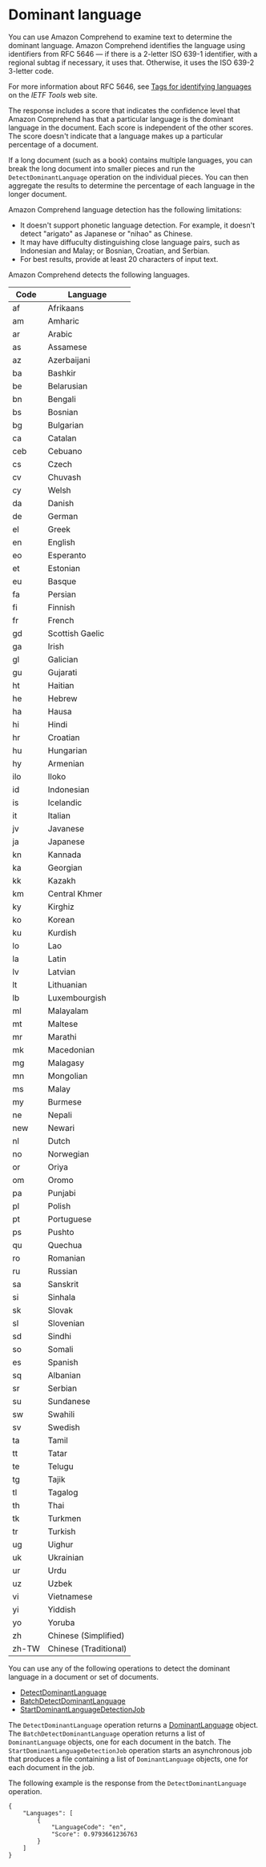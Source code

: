 # Dominant language<a name="how-languages"></a>

You can use Amazon Comprehend to examine text to determine the dominant language\. Amazon Comprehend identifies the language using identifiers from RFC 5646 — if there is a 2\-letter ISO 639\-1 identifier, with a regional subtag if necessary, it uses that\. Otherwise, it uses the ISO 639\-2 3\-letter code\. 

For more information about RFC 5646, see [Tags for identifying languages](https://tools.ietf.org/html/rfc5646) on the *IETF Tools* web site\.

The response includes a score that indicates the confidence level that Amazon Comprehend has that a particular language is the dominant language in the document\. Each score is independent of the other scores\. The score doesn't indicate that a language makes up a particular percentage of a document\.

If a long document \(such as a book\) contains multiple languages, you can break the long document into smaller pieces and run the `DetectDominantLanguage` operation on the individual pieces\. You can then aggregate the results to determine the percentage of each language in the longer document\.

Amazon Comprehend language detection has the following limitations:
+ It doesn't support phonetic language detection\. For example, it doesn't detect "arigato" as Japanese or "nihao" as Chinese\.
+ It may have diffuculty distinguishing close language pairs, such as Indonesian and Malay; or Bosnian, Croatian, and Serbian\.
+ For best results, provide at least 20 characters of input text\.

Amazon Comprehend detects the following languages\.


| Code | Language | 
| --- | --- | 
| af | Afrikaans | 
| am | Amharic | 
| ar | Arabic | 
| as | Assamese | 
| az | Azerbaijani | 
| ba | Bashkir | 
| be | Belarusian | 
| bn | Bengali | 
| bs | Bosnian | 
| bg | Bulgarian | 
| ca | Catalan | 
| ceb | Cebuano | 
| cs | Czech | 
| cv | Chuvash | 
| cy | Welsh | 
| da | Danish | 
| de | German | 
| el | Greek | 
| en | English | 
| eo | Esperanto | 
| et | Estonian | 
| eu | Basque | 
| fa | Persian | 
| fi | Finnish | 
| fr | French | 
| gd | Scottish Gaelic | 
| ga | Irish | 
| gl | Galician | 
| gu | Gujarati | 
| ht | Haitian | 
| he | Hebrew | 
| ha | Hausa | 
| hi | Hindi | 
| hr | Croatian | 
| hu | Hungarian | 
| hy | Armenian | 
| ilo | Iloko | 
| id | Indonesian | 
| is | Icelandic | 
| it | Italian | 
| jv | Javanese | 
| ja | Japanese | 
| kn | Kannada | 
| ka | Georgian | 
| kk | Kazakh | 
| km | Central Khmer | 
| ky | Kirghiz | 
| ko | Korean | 
| ku | Kurdish | 
| lo | Lao | 
| la | Latin | 
| lv | Latvian | 
| lt | Lithuanian | 
| lb | Luxembourgish | 
| ml | Malayalam | 
| mt | Maltese | 
| mr | Marathi | 
| mk | Macedonian | 
| mg | Malagasy | 
| mn | Mongolian | 
| ms | Malay | 
| my | Burmese | 
| ne | Nepali | 
| new | Newari | 
| nl | Dutch | 
| no | Norwegian | 
| or | Oriya | 
| om | Oromo | 
| pa | Punjabi | 
| pl | Polish | 
| pt | Portuguese | 
| ps | Pushto | 
| qu | Quechua | 
| ro | Romanian | 
| ru | Russian | 
| sa | Sanskrit | 
| si | Sinhala | 
| sk | Slovak | 
| sl | Slovenian | 
| sd | Sindhi | 
| so | Somali | 
| es | Spanish | 
| sq | Albanian | 
| sr | Serbian | 
| su | Sundanese | 
| sw | Swahili | 
| sv | Swedish | 
| ta | Tamil | 
| tt | Tatar | 
| te | Telugu | 
| tg | Tajik | 
| tl | Tagalog | 
| th | Thai | 
| tk | Turkmen | 
| tr | Turkish | 
| ug | Uighur | 
| uk | Ukrainian | 
| ur | Urdu | 
| uz | Uzbek | 
| vi | Vietnamese | 
| yi | Yiddish | 
| yo | Yoruba | 
| zh | Chinese \(Simplified\) | 
| zh\-TW | Chinese \(Traditional\) | 

You can use any of the following operations to detect the dominant language in a document or set of documents\.
+  [DetectDominantLanguage](https://docs.aws.amazon.com/comprehend/latest/APIReference/API_DetectDominantLanguage.html)
+  [BatchDetectDominantLanguage](https://docs.aws.amazon.com/comprehend/latest/APIReference/API_BatchDetectDominantLanguage.html)
+  [StartDominantLanguageDetectionJob](https://docs.aws.amazon.com/comprehend/latest/APIReference/API_StartDominantLanguageDetectionJob.html)

The `DetectDominantLanguage` operation returns a [DominantLanguage](https://docs.aws.amazon.com/comprehend/latest/APIReference/API_DominantLanguage.html) object\. The `BatchDetectDominantLanguage` operation returns a list of `DominantLanguage` objects, one for each document in the batch\. The `StartDominantLanguageDetectionJob` operation starts an asynchronous job that produces a file containing a list of `DominantLanguage` objects, one for each document in the job\.

The following example is the response from the `DetectDominantLanguage` operation\.

```
{
    "Languages": [
        {
            "LanguageCode": "en",
            "Score": 0.9793661236763
        }
    ]
}
```